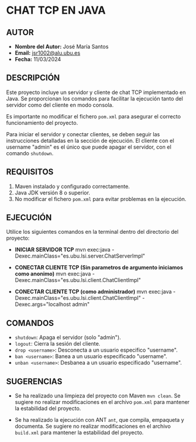 # CHAT TCP EN JAVA

## AUTOR

- **Nombre del Autor:** José María Santos
- **Email:** jsr1002@alu.ubu.es
- **Fecha:** 11/03/2024

## DESCRIPCIÓN

Este proyecto incluye un servidor y cliente de chat TCP implementado en Java. Se proporcionan los comandos para facilitar la ejecución tanto del servidor como del cliente en modo consola.

Es importante no modificar el fichero `pom.xml` para asegurar el correcto funcionamiento del proyecto.

Para iniciar el servidor y conectar clientes, se deben seguir las instrucciones detalladas en la sección de ejecución. El cliente con el username "admin" es el único que puede apagar el servidor, con el comando `shutdown`.

## REQUISITOS

1. Maven instalado y configurado correctamente.
2. Java JDK versión 8 o superior.
3. No modificar el fichero `pom.xml` para evitar problemas en la ejecución.

## EJECUCIÓN

Utilice los siguientes comandos en la terminal dentro del directorio del proyecto:

- **INICIAR SERVIDOR TCP**
mvn exec:java -Dexec.mainClass="es.ubu.lsi.server.ChatServerImpl"

- **CONECTAR CLIENTE TCP (Sin parametros de argumento iniciamos como anonimo)**
mvn exec:java -Dexec.mainClass="es.ubu.lsi.client.ChatClientImpl"

- **CONECTAR CLIENTE TCP (como administrador)**
mvn exec:java -Dexec.mainClass="es.ubu.lsi.client.ChatClientImpl" -Dexec.args="localhost admin"

## COMANDOS

- `shutdown`: Apaga el servidor (solo "admin").
- `logout`: Cierra la sesión del cliente.
- `drop <username>`: Desconecta a un usuario especifico "username".
- `ban <username>`: Banea a un usuario especificado "username".
- `unban <username>`: Desbanea a un usuario especificado "username".

## SUGERENCIAS

- Se ha realizado una limpieza del proyecto con Maven `mvn clean`. Se sugiere no realizar modificaciones en el archivo `pom.xml` para mantener la estabilidad del proyecto.

- Se ha realizado la ejecución con ANT `ant`, que compila, empaqueta y documenta. Se sugiere no realizar modificaciones en el archivo `build.xml` para mantener la estabilidad del proyecto.
